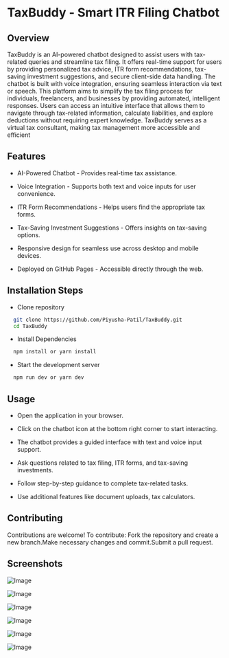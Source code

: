 # TaxBuddy - Smart ITR Filing Chatbot
## Overview

TaxBuddy is an AI-powered chatbot designed to assist users with tax-related queries and streamline tax filing. It offers real-time support for users by providing personalized tax advice, ITR form recommendations, tax-saving investment suggestions, and secure client-side data handling. The chatbot is built with voice integration, ensuring seamless interaction via text or speech.
This platform aims to simplify the tax filing process for individuals, freelancers, and businesses by providing automated, intelligent responses. Users can access an intuitive interface that allows them to navigate through tax-related information, calculate liabilities, and explore deductions without requiring expert knowledge. TaxBuddy serves as a virtual tax consultant, making tax management more accessible and efficient

## Features

- AI-Powered Chatbot - Provides real-time tax assistance.

- Voice Integration - Supports both text and voice inputs for user convenience.

- ITR Form Recommendations - Helps users find the appropriate tax forms.

- Tax-Saving Investment Suggestions - Offers insights on tax-saving options.

- Responsive design for seamless use across desktop and mobile devices.

- Deployed on GitHub Pages - Accessible directly through the web.
 
 
## Installation Steps

- Clone repository

```bash
  git clone https://github.com/Piyusha-Patil/TaxBuddy.git
  cd TaxBuddy
```
- Install Dependencies
```bash
  npm install or yarn install
```
- Start the development server
```bash
  npm run dev or yarn dev
```

 
## Usage

- Open the application in your browser.

- Click on the chatbot icon at the bottom right corner to start interacting.

- The chatbot provides a guided interface with text and voice input support.

- Ask questions related to tax filing, ITR forms, and tax-saving investments.

- Follow step-by-step guidance to complete tax-related tasks.

- Use additional features like document uploads, tax calculators.


## Contributing

Contributions are welcome! To contribute:
Fork the repository and create a new branch.Make necessary changes and commit.Submit a pull request.


## Screenshots

![Image](https://github.com/user-attachments/assets/b4578749-8209-4728-bbe6-62ec6fb0ba92)

![Image](https://github.com/user-attachments/assets/fb229496-1453-4852-bca8-2bdd7f45c7b9)

![Image](https://github.com/user-attachments/assets/f89dd394-8f9c-40c0-a3df-e763efb70c84)

![Image](https://github.com/user-attachments/assets/95587b26-b755-4783-b355-5d180c5fa873)

![Image](https://github.com/user-attachments/assets/fe3831e1-e5f0-4523-b89e-ed6ea3077007)

![Image](https://github.com/user-attachments/assets/84a3a09f-d3ec-4ef4-be63-2a6b0a160aee)

 
    


